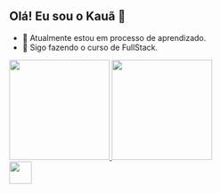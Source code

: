 ## Olá! Eu sou o Kauã 👋

- 🔭 Atualmente estou em processo de aprendizado.
- 🌱 Sigo fazendo o curso de FullStack.

<div>
<a href="https://github.com/Kaua-0">
<img loading="lazy" height="180em" src="https://github-readme-stats.vercel.app/api/top-langs/?username=Kaua-0&layout=compact&langs_count=7&theme=dracula"/>
<img loading="lazy" height="180em" src="https://github-readme-stats.vercel.app/api?username=Kaua-0&show_icons=true&theme=dracula&include_all_commits=true&count_private=true"/>
</div>


<img loading="lazy" src="https://cdn.jsdelivr.net/gh/devicons/devicon/icons/git/git-original.svg" width="40" height="40"/>

          
          


          
          
